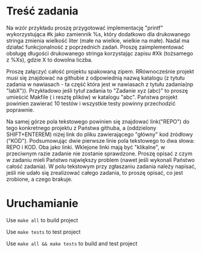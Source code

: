 # Treść zadania

Na wzór przykładu proszę przygotować implementację "printf" wykorzystująca #k jako zamiennik %s, który dodatkowo dla drukowanego stringa zmienia wielkość liter (małe na wielkie, wielkie na małe). Nadal ma działać funkcjonalność z poprzednich zadań. Proszę zaimplementować obsługę długości drukowanego stringa korzystając zapisu #Xk (tożsamego z %Xs), gdzie X to dowolna liczba.

Proszę załączyć całość projektu spakowaną zipem. RRównocześnie projekt musi się znajdować na githubie z odpowiednią nazwą katalogu (z tytułu zadania w nawiasach - ta część która jest w nawiasach z tytułu zadania(np "labX")). Przykładowo jeśli tytuł zadania to "Zadanie xyz (abc)" to proszę umieścić Makfile ( i resztę plików) w katalogu "abc". Państwa projekt powinien zawierać 10 testów i wszystkie testy powinny przechodzić poprawnie.

Na samej górze pola tekstowego powinien się znajdować link("REPO") do tego konkretnego projektu z Państwa githuba, a  (oddzielony SHIFT+ENTEREM) niżej link do pliku zawierającego "główny" kod źródłowy ("KOD"). Podsumowując dwie pierwsze linie pola tekstowego to dwa słowa: REPO i KOD. Oba jako linki. Wklejone linki mają być "klikalne", w przeciwnym razie zadanie nie zostanie sprawdzone. Proszę opisać z czym w zadaniu mieli Państwo największy problem (nawet jeśli wykonali Państwo całość zadania). W polu tekstowym przy zgłaszaniu zadania należy napisać, jeśli nie udało się zrealizować całego zadania, to proszę opisać, co jest zrobione, a czego brakuje.

# Uruchamianie

Use `make all` to build project

Use `make tests` to test project

Use `make all && make tests` to build and test project
